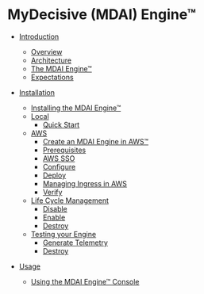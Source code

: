 # MyDecisive (MDAI) Engine™

- [Introduction]()

  - [Overview](./intro/overview.md)
  - [Architecture](./intro/architecture.md)
  - [The MDAI Engine™](./intro/intro.md)
  - [Expectations](./intro/expectations.md)

- [Installation]()

  - [Installing the MDAI Engine™](./install/installation.md)
  - [Local]()
    - [Quick Start](./install/local/quick-start.md)
  - [AWS]()
    - [Create an MDAI Engine in AWS™](./install/aws/start.md)
    - [Prerequisites](./install/aws/prerequisites.md)
    - [AWS SSO](./install/aws/aws-sso.md)
    - [Configure](./install/aws/configure.md)
    - [Deploy](./install/aws/deploy.md)
    - [Managing Ingress in AWS](./install/aws/ingress.md)
    - [Verify](./install/aws/verify.md)
  - [Life Cycle Management]()
    - [Disable](./install/aws/disable.md)
    - [Enable](./install/aws/enable.md)
    - [Destroy](./install/aws/destroy.md)
  - [Testing your Engine]()
    - [Generate Telemetry](./install/aws/generate-telemetry.md)
    - [Destroy](./install/aws/destroy.md)

- [Usage]()
  - [Using the MDAI Engine™ Console](./console/mdai-console.md)

<!--
# Usage Guide

- [Installation](./install/install.md)
  - [To an existing k8s cluster](./install/k8s-helm.md)
  - [To a new AWS EKS cluster](./install/k8s-cdk.md)
- [Configuration](./Operation/config.md)
- [Troubleshooting](./troubleshooting.md)



#### Collector requirements

#### Sizing and Scaling


#### Processor Architecture



### Configure
### Install

- Installation instructions for deploying EKS locally or on-premises
- Setup instructions for OpenTelemetry and Prometheus components
- Basic configuration steps

-----------------------------------------------------------------------

## Contributing
- Guidelines for contributing code, documentation, or bug fixes
- Code repository location (e.g., GitHub)
- Contribution guidelines and code review process

## Community Engagement
- Links to community forums, mailing lists, or chat channels
- How to get support (e.g., FAQs, support tickets)
- Opportunities for community involvement

## Risk and Disclaimers
- Potential risks associated with using pre-alpha software
- Disclaimer about stability, data loss, and other issues
- Recommended backup and recovery procedures

## Legal and Licensing
- License information for the pre-alpha release
- Copyright notices and third-party dependencies
- Terms of use for early adopters

## Future Development
- Planned features and improvements for upcoming releases
- Roadmap for transitioning from pre-alpha to alpha/beta stages
- Community feedback integration process

## Glossary
- Definitions of technical terms and acronyms used in the documentation

## Appendices
- Additional resources for testers and contributors
- Release notes for the pre-alpha version
- Frequently Asked Questions (FAQs) specific to the pre-alpha release
-->
